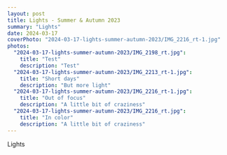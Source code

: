 ```yaml
---
layout: post
title: Lights - Summer & Autumn 2023
summary: "Lights"
date: 2024-03-17
coverPhoto: "2024-03-17-lights-summer-autumn-2023/IMG_2216_rt-1.jpg"
photos:
  "2024-03-17-lights-summer-autumn-2023/IMG_2198_rt.jpg":
    title: "Test"
    description: "Test"
  "2024-03-17-lights-summer-autumn-2023/IMG_2213_rt-1.jpg":
    title: "Short days"
    description: "But more light"
  "2024-03-17-lights-summer-autumn-2023/IMG_2216_rt-1.jpg":
    title: "Out of focus"
    description: "A little bit of craziness"
  "2024-03-17-lights-summer-autumn-2023/IMG_2216_rt.jpg":
    title: "In color"
    description: "A little bit of craziness"
---
```


Lights
